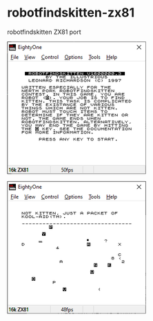 # robotfindskitten-zx81
robotfindskitten ZX81 port

![RFK Instructions](/screenshots/instructions.png?raw=true "RFK Instructions")

![RFK Game Play](/screenshots/gameplay.png?raw=true "RFK Game Play")
